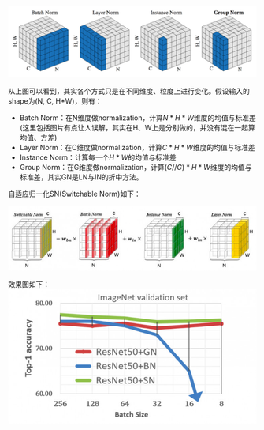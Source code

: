 ![gn](./img/gn.png)

从上图可以看到，其实各个方式只是在不同维度、粒度上进行变化。假设输入的shape为(N, C, H*W)，则有：

* Batch Norm：在N维度做normalization，计算$N*H*W$维度的均值与标准差(这里包括图片有点让人误解，其实在H、W上是分别做的，并没有混在一起算均值、方差)
* Layer Norm：在C维度做normalization，计算$C*H*W$维度的均值与标准差
* Instance Norm：计算每一个$H*W$的均值与标准差
* Group Norm：在G维度做normalization，计算$(C//G)*H*W$维度的均值与标准差，其实GN是LN与IN的折中方法。
  
自适应归一化SN(Switchable Norm)如下：

![sn](./img/sn.png)

效果图如下：
![norm](./img/norm.png)